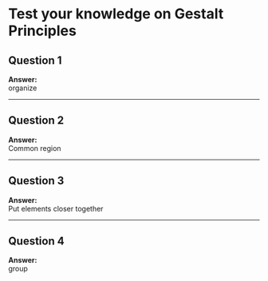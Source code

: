 # Test your knowledge on Gestalt Principles

## Question 1  
**Answer:**  
organize

---

## Question 2  
**Answer:**  
Common region

---

## Question 3  
**Answer:**  
Put elements closer together

---

## Question 4  
**Answer:**  
group
